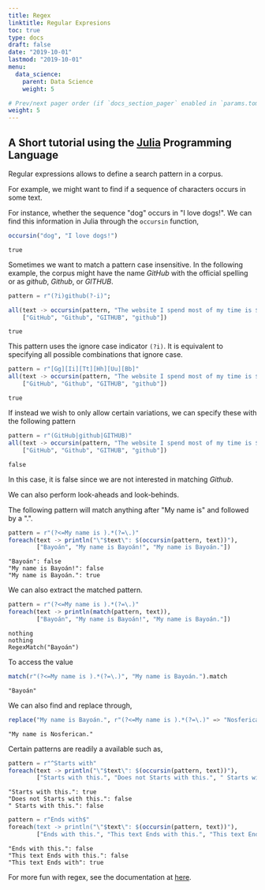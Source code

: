 ```yaml
---
title: Regex
linktitle: Regular Expresions
toc: true
type: docs
draft: false
date: "2019-10-01"
lastmod: "2019-10-01"
menu:
  data_science:
    parent: Data Science
    weight: 5

# Prev/next pager order (if `docs_section_pager` enabled in `params.toml`)
weight: 5
---
```


## A Short tutorial using the [Julia](https://julialang.org/) Programming Language

Regular expressions allows to define a search pattern in a corpus.

For example, we might want to find if a sequence of characters occurs in some text.

For instance, whether the sequence "dog" occurs in "I love dogs!". We can find this information in Julia through the `occursin` function,

````julia
occursin("dog", "I love dogs!")
````


````
true
````





Sometimes we want to match a pattern case insensitive. In the following example, the corpus might have the name _GitHub_ with the official spelling or as _github_, _Github_, or _GITHUB_.

````julia
pattern = r"(?i)github(?-i)";
````



````julia
all(text -> occursin(pattern, "The website I spend most of my time is $text"),
    ["GitHub", "Github", "GITHUB", "github"])
````


````
true
````





This pattern uses the ignore case indicator `(?i)`. It is equivalent to specifying all possible combinations that ignore case.

````julia
pattern = r"[Gg][Ii][Tt][Hh][Uu][Bb]"
all(text -> occursin(pattern, "The website I spend most of my time is $text"),
    ["GitHub", "Github", "GITHUB", "github"])
````


````
true
````





If instead we wish to only allow certain variations, we can specify these with the following pattern

````julia
pattern = r"(GitHub|github|GITHUB)"
all(text -> occursin(pattern, "The website I spend most of my time is $text"),
    ["GitHub", "Github", "GITHUB", "github"])
````


````
false
````





In this case, it is false since we are not interested in matching _Github_.

We can also perform look-aheads and look-behinds.

The following pattern will match anything after "My name is" and followed by a ".".

````julia
pattern = r"(?<=My name is ).*(?=\.)"
foreach(text -> println("\"$text\": $(occursin(pattern, text))"),
        ["Bayoán", "My name is Bayoán!", "My name is Bayoán."])
````


````
"Bayoán": false
"My name is Bayoán!": false
"My name is Bayoán.": true
````





We can also extract the matched pattern.

````julia
pattern = r"(?<=My name is ).*(?=\.)"
foreach(text -> println(match(pattern, text)),
        ["Bayoán", "My name is Bayoán!", "My name is Bayoán."])
````


````
nothing
nothing
RegexMatch("Bayoán")
````





To access the value

````julia
match(r"(?<=My name is ).*(?=\.)", "My name is Bayoán.").match
````


````
"Bayoán"
````





We can also find and replace through,

````julia
replace("My name is Bayoán.", r"(?<=My name is ).*(?=\.)" => "Nosferican")
````


````
"My name is Nosferican."
````





Certain patterns are readily a available such as,

````julia
pattern = r"^Starts with"
foreach(text -> println("\"$text\": $(occursin(pattern, text))"),
        ["Starts with this.", "Does not Starts with this.", " Starts with this."])
````


````
"Starts with this.": true
"Does not Starts with this.": false
" Starts with this.": false
````



````julia
pattern = r"Ends with$"
foreach(text -> println("\"$text\": $(occursin(pattern, text))"),
        ["Ends with this.", "This text Ends with this.", "This text Ends with"])
````


````
"Ends with this.": false
"This text Ends with this.": false
"This text Ends with": true
````





For more fun with regex, see the documentation at [here](https://www.regular-expressions.info/).
